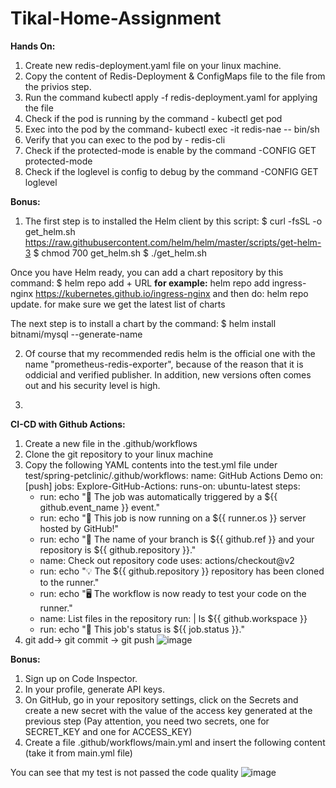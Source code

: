 # Tikal-Home-Assignment
**Hands On:**
1. Create new redis-deployment.yaml file on your linux machine. 
2. Copy the content of Redis-Deployment & ConfigMaps file to the file from the privios step.
3. Run the command kubectl apply -f redis-deployment.yaml for applying the file
4. Check if the pod is running by the command - kubectl get pod
5. Exec into the pod by the command- kubectl exec -it redis-nae -- bin/sh
6. Verify that you can exec to the pod by - redis-cli
7. Check if the protected-mode is enable by the command -CONFIG GET protected-mode
8. Check if the loglevel is config to debug by the command -CONFIG GET loglevel

**Bonus:**
1. The first step is to installed the Helm client by this script:
$ curl -fsSL -o get_helm.sh https://raw.githubusercontent.com/helm/helm/master/scripts/get-helm-3
$ chmod 700 get_helm.sh
$ ./get_helm.sh

Once you have Helm ready, you can add a chart repository by this command:
$ helm repo add + URL
**for example:** helm repo add ingress-nginx https://kubernetes.github.io/ingress-nginx
and then do: helm repo update. for make sure we get the latest list of charts

The next step is to install a chart by the command: $ helm install bitnami/mysql --generate-name

2. Of course that my recommended redis helm is the official one with the name "prometheus-redis-exporter", because of the reason that it is oddicial and verified publisher.
In addition, new versions often comes out and his security level is high.

3. 

**CI-CD with Github Actions:**
1. Create a new file in the .github/workflows
2. Clone the git repository to your linux machine
3. Copy the following YAML contents into the test.yml file under test/spring-petclinic/.github/workflows:
name: GitHub Actions Demo
on: [push]
jobs:
  Explore-GitHub-Actions:
    runs-on: ubuntu-latest
    steps:
      - run: echo "🎉 The job was automatically triggered by a ${{ github.event_name }} event."
      - run: echo "🐧 This job is now running on a ${{ runner.os }} server hosted by GitHub!"
      - run: echo "🔎 The name of your branch is ${{ github.ref }} and your repository is ${{ github.repository }}."
      - name: Check out repository code
        uses: actions/checkout@v2
      - run: echo "💡 The ${{ github.repository }} repository has been cloned to the runner."
      - run: echo "🖥️ The workflow is now ready to test your code on the runner."
      - name: List files in the repository
        run: |
          ls ${{ github.workspace }}
      - run: echo "🍏 This job's status is ${{ job.status }}."
4. git add-> git commit -> git push
![image](https://user-images.githubusercontent.com/53764172/125198699-b4f0f380-e26b-11eb-85f2-c41a321b4c0c.png)

**Bonus:**
1. Sign up on Code Inspector.
2. In your profile, generate API keys.
3. On GitHub, go in your repository settings, click on the Secrets  and create a new secret with the value of the access key generated at the previous step
(Pay attention, you need two secrets, one for SECRET_KEY and one for ACCESS_KEY)
4. Create a file .github/workflows/main.yml and insert the following content (take it from main.yml file)

You can see that my test is not passed the code quality
![image](https://user-images.githubusercontent.com/53764172/125200967-db1b9100-e275-11eb-9d62-79daa02a920d.png)

